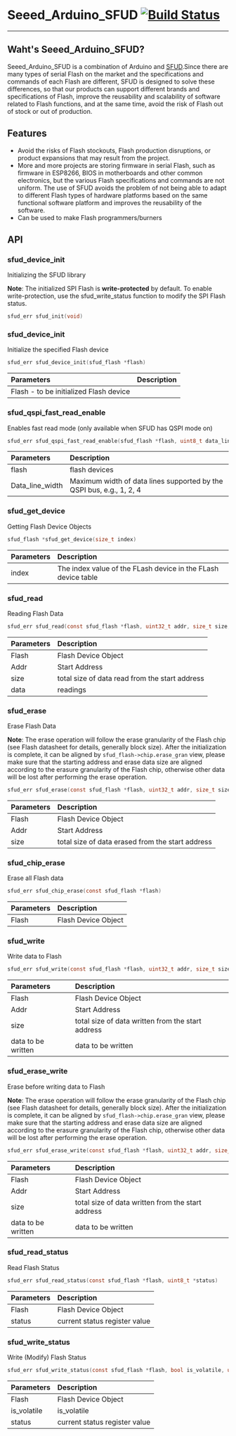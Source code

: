 # Seeed_Arduino_SFUD  [![Build Status](https://github.com/Seeed-Studio/Seeed_Arduino_SFUD.svg?branch=master)](https://travis-ci.com/Seeed-Studio/Seeed_Arduino_SFUD)

---

## Waht's Seeed_Arduino_SFUD?

Seeed_Arduino_SFUD is a combination of Arduino and [SFUD](https://github.com/armink/SFUD).Since there are many types of serial Flash on the market and the specifications and commands of each Flash are different, SFUD is designed to solve these differences, so that our products can support different brands and specifications of Flash, improve the reusability and scalability of software related to Flash functions, and at the same time, avoid the risk of Flash out of stock or out of production.


## Features

- Avoid the risks of Flash stockouts, Flash production disruptions, or product expansions that may result from the project.
- More and more projects are storing firmware in serial Flash, such as firmware in ESP8266, BIOS in motherboards and other common electronics, but the various Flash specifications and commands are not uniform. The use of SFUD avoids the problem of not being able to adapt to different Flash types of hardware platforms based on the same functional software platform and improves the reusability of the software.
- Can be used to make Flash programmers/burners

## API

### sfud_device_init

Initializing the SFUD library


**Note**: The initialized SPI Flash is **write-protected** by default. To enable write-protection, use the sfud_write_status function to modify the SPI Flash status.

```C
sfud_err sfud_init(void)
```

### sfud_device_init

Initialize the specified Flash device

```C
sfud_err sfud_device_init(sfud_flash *flash)
```

|Parameters |Description|
|:--- |:---|
|Flash - to be initialized Flash device|

### sfud_qspi_fast_read_enable

Enables fast read mode (only available when SFUD has QSPI mode on)

```C
sfud_err sfud_qspi_fast_read_enable(sfud_flash *flash, uint8_t data_line_width)
```

| Parameters | Description| 
|:------|:------|
| flash | flash devices | flash|
| Data_line_width | Maximum width of data lines supported by the QSPI bus, e.g., 1, 2, 4 |

### sfud_get_device

Getting Flash Device Objects

```C
sfud_flash *sfud_get_device(size_t index)
```

|Parameters |Description|
|:--- |:---|
|index|The index value of the FLash device in the FLash device table|

### sfud_read

Reading Flash Data

```C
sfud_err sfud_read(const sfud_flash *flash, uint32_t addr, size_t size, uint8_t *data)
```

|Parameters |Description|
|:--- |:---|
|Flash |Flash Device Object|
|Addr | Start Address|
|size | total size of data read from the start address|
|data | readings|

### sfud_erase

Erase Flash Data

**Note**: The erase operation will follow the erase granularity of the Flash chip (see Flash datasheet for details, generally block size). After the initialization is complete, it can be aligned by `sfud_flash->chip.erase_gran` view, please make sure that the starting address and erase data size are aligned according to the erasure granularity of the Flash chip, otherwise other data will be lost after performing the erase operation.

```C
sfud_err sfud_erase(const sfud_flash *flash, uint32_t addr, size_t size)
```

|Parameters |Description|
|:--- |:---|
|Flash |Flash Device Object|
|Addr | Start Address|
|size | total size of data erased from the start address|

### sfud_chip_erase

Erase all Flash data

```C
sfud_err sfud_chip_erase(const sfud_flash *flash)
```

|Parameters |Description|
|:--- |:---|
|Flash |Flash Device Object|

### sfud_write

Write data to Flash

```C
sfud_err sfud_write(const sfud_flash *flash, uint32_t addr, size_t size, const uint8_t *data)
```

|Parameters |Description|
|:--- |:---|
|Flash |Flash Device Object|
|Addr | Start Address|
|size | total size of data written from the start address|
|data to be written | data to be written | data to be written|

### sfud_erase_write

Erase before writing data to Flash

**Note**: The erase operation will follow the erase granularity of the Flash chip (see Flash datasheet for details, generally block size). After the initialization is complete, it can be aligned by `sfud_flash->chip.erase_gran` view, please make sure that the starting address and erase data size are aligned according to the erasure granularity of the Flash chip, otherwise other data will be lost after performing the erase operation.

```C
sfud_err sfud_erase_write(const sfud_flash *flash, uint32_t addr, size_t size, const uint8_t *data)
```

|Parameters |Description|
|:--- |:---|
|Flash |Flash Device Object|
|Addr | Start Address|
|size | total size of data written from the start address|
|data to be written | data to be written | data to be written|


### sfud_read_status

Read Flash Status

```C
sfud_err sfud_read_status(const sfud_flash *flash, uint8_t *status)
```

|Parameters |Description|
|:--- |:---|
|Flash |Flash Device Object|
|status |current status register value|

### sfud_write_status

Write (Modify) Flash Status

```C
sfud_err sfud_write_status(const sfud_flash *flash, bool is_volatile, uint8_t status)
```

|Parameters |Description|
|:--- |:---|
|Flash |Flash Device Object|
is_volatile |is_volatile |is_volatile, true: is_volatile, and will be lost after power failure|
|status |current status register value|
